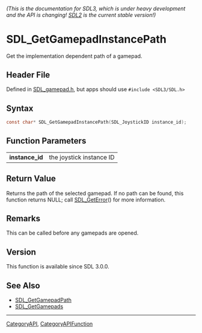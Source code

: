 ###### (This is the documentation for SDL3, which is under heavy development and the API is changing! [SDL2](https://wiki.libsdl.org/SDL2/) is the current stable version!)
# SDL_GetGamepadInstancePath

Get the implementation dependent path of a gamepad.

## Header File

Defined in [SDL_gamepad.h](https://github.com/libsdl-org/SDL/blob/main/include/SDL3/SDL_gamepad.h), but apps should use `#include <SDL3/SDL.h>`

## Syntax

```c
const char* SDL_GetGamepadInstancePath(SDL_JoystickID instance_id);

```

## Function Parameters

|                     |                          |
| ------------------- | ------------------------ |
| **instance_id**     | the joystick instance ID |

## Return Value

Returns the path of the selected gamepad. If no path can be found, this
function returns NULL; call [SDL_GetError](SDL_GetError)() for more
information.

## Remarks

This can be called before any gamepads are opened.

## Version

This function is available since SDL 3.0.0.

## See Also

* [SDL_GetGamepadPath](SDL_GetGamepadPath)
* [SDL_GetGamepads](SDL_GetGamepads)

----
[CategoryAPI](CategoryAPI), [CategoryAPIFunction](CategoryAPIFunction)

